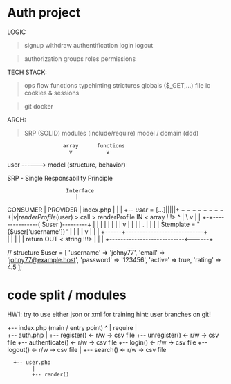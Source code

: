 





# Auth project
 LOGIC
  > signup
  > withdraw
  > authentification
  > login
  > logout

  > authorization
  > groups
  > roles
  > permissions

 TECH STACK:
  > ops
  > flow
  > functions
  > typehinting
  > strictures
  > globals ($_GET,...)
  > file io
  > cookies & sessions
   
  > git
  > docker

 ARCH:
  > SRP (SOLID)
  > modules (include/require)
  > model / domain (ddd)












                      array      functions
                        v           v
  user ------> model (structure, behavior)









 SRP - Single Responsability Principle


                       Interface   
                          |         
  CONSUMER                |     PROVIDER
                          |
  index.php               |
    |                     |
    +-- $user = [...]     |
         |                |
         |                |
         +--------+       |
                  v       |
  renderProfile($user) > call >  renderProfile         IN < array !!!>
      ^                   |        \                    v
      |                   |       +-+---------------( $user )---------+
      |                   |       | |                                 |
      |                   |       | v                                 |
      |                   |       | .                                 |
      |                   |       | $template = "{$user['username']}" |
      |                   |       |      v                            |
      |                   |       +------+----------------------------+   
      |                   |              |
      |                   |             return OUT < string !!!>
      |                   |              |
      +---------------------------<------+       


// structure
    $user = [
        'username' => 'johny77',
        'email' => 'johny77@example.host',
        'password' => '123456',
        'active' => true,
        'rating' => 4.5
    ];





# code split / modules


HW1: try to use either json or xml for training
     hint: user branches on git!


+-- index.php (main / entry point)
      ^
      |
    require
      |     
      +-- auth.php
            |
            +-- register()        <- r/w -> csv file
            +-- unregister()      <- r/w -> csv file
            +-- authenticate()    <- r/w -> csv file
            +-- login()           <- r/w -> csv file
            +-- logout()          <- r/w -> csv file
            |
            +-- search()          <- r/w -> csv file


      
      +-- user.php
            |
            +-- render()



